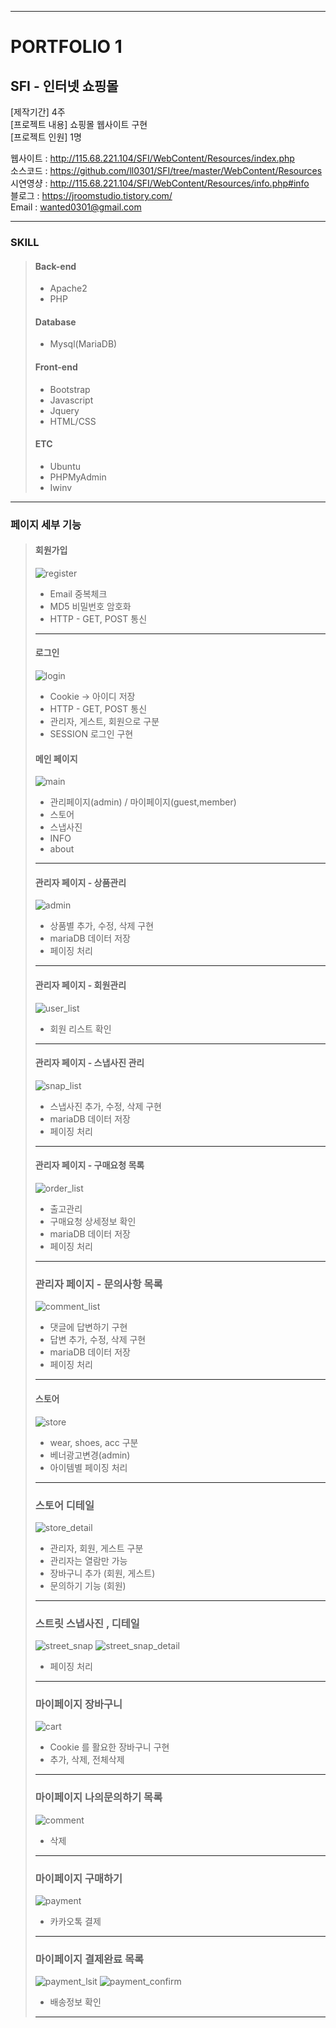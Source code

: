 * * *
# PORTFOLIO 1 
## SFI - 인터넷 쇼핑몰 

[제작기간] 4주     
[프로젝트 내용] 쇼핑몰 웹사이트 구현    
[프로젝트 인원] 1명    

웹사이트 : <http://115.68.221.104/SFI/WebContent/Resources/index.php>    
소스코드 : <https://github.com/ll0301/SFI/tree/master/WebContent/Resources>    
시연영샹 : <http://115.68.221.104/SFI/WebContent/Resources/info.php#info>    
블로그 : <https://jroomstudio.tistory.com/>    
Email : <wanted0301@gmail.com>    
* * *
### SKILL
  > #### Back-end    
  >  * Apache2  
  >  * PHP  
  > #### Database   
  >  * Mysql(MariaDB)
  > #### Front-end    
  >  * Bootstrap  
  >  * Javascript  
  >  * Jquery
  >  * HTML/CSS
  > #### ETC    
  >  * Ubuntu  
  >  * PHPMyAdmin  
  >  * Iwinv  
* * *
### 페이지 세부 기능 
  > #### 회원가입 
  > ![register](./Image/register.JPG)
  > * Email 중복체크    
  > * MD5 비밀번호 암호화    
  > * HTTP - GET, POST 통신    
  > * * *
  > #### 로그인 
  > ![login](./Image/login.JPG)
  > * Cookie -> 아이디 저장
  > * HTTP - GET, POST 통신
  > * 관리자, 게스트, 회원으로 구분 
  > * SESSION 로그인 구현 
  > #### 메인 페이지
  > ![main](./Image/main.JPG)
  > * 관리페이지(admin) / 마이페이지(guest,member)    
  > * 스토어    
  > * 스냅사진    
  > * INFO      
  > * about    
  > * * * 
  > #### 관리자 페이지 - 상품관리 
  > ![admin](./Image/admin_page.JPG)
  > * 상품별 추가, 수정, 삭제 구현    
  > * mariaDB 데이터 저장    
  > * 페이징 처리    
  > * * *
  > #### 관리자 페이지 - 회원관리
  > ![user_list](./Image/admin_user_list.JPG)
  > * 회원 리스트 확인    
  > * * *
  > #### 관리자 페이지 - 스냅사진 관리
  > ![snap_list](./Image/admin_snap_list.JPG)
  > * 스냅사진 추가, 수정, 삭제 구현    
  > * mariaDB 데이터 저장    
  > * 페이징 처리    
  > * * *
  > #### 관리자 페이지 - 구매요청 목록 
  > ![order_list](./Image/admin_order_list.JPG)
  > * 출고관리    
  > * 구매요청 상세정보 확인    
  > * mariaDB 데이터 저장    
  > * 페이징 처리 
  > * * *
  > ### 관리자 페이지 - 문의사항 목록 
  > ![comment_list](./Image/admin_comment_list.JPG)
  > * 댓글에 답변하기 구현 
  > * 답변 추가, 수정, 삭제 구현 
  > * mariaDB 데이터 저장    
  > * 페이징 처리 
  > * * *
  > #### 스토어 
  > ![store](./Image/store.JPG)
  > * wear, shoes, acc 구분    
  > * 베너광고변경(admin)    
  > * 아이템별 페이징 처리    
  > * * *
  > ### 스토어 디테일 
  > ![store_detail](./Image/store_detail.JPG)
  > * 관리자, 회원, 게스트 구분 
  > * 관리자는 열람만 가능 
  > * 장바구니 추가 (회원, 게스트)
  > * 문의하기 기능 (회원)
  > * * *
  > ### 스트릿 스냅사진 , 디테일 
  > ![street_snap](./Image/street_snap.JPG)
  > ![street_snap_detail](./Image/street_snap_detail.JPG)
  > * 페이징 처리 
  > * * *
  > ### 마이페이지 장바구니
  > ![cart](./Image/cart.JPG)
  > * Cookie 를 활요한 장바구니 구현    
  > * 추가, 삭제, 전체삭제    
  > * * *
  > ### 마이페이지 나의문의하기 목록 
  > ![comment](./Image/comment.JPG)  
  > * 삭제 
  > * * *
  > ### 마이페이지 구매하기
  > ![payment](./Image/payment.JPG) 
  > * 카카오톡 결제 
  > * * *
  > ### 마이페이지 결제완료 목록
  > ![payment_lsit](./Image/payment_list.JPG)
  > ![payment_confirm](./Image/payment_confirm.JPG)
  > * 배송정보 확인
  > * * *
